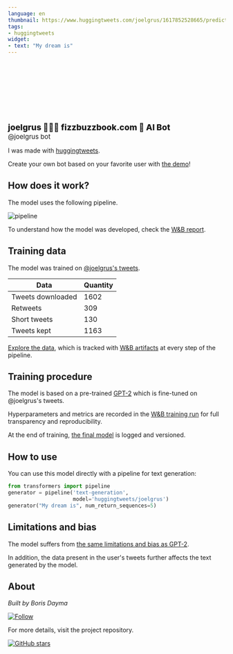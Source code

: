 ```yaml
---
language: en
thumbnail: https://www.huggingtweets.com/joelgrus/1617852528665/predictions.png
tags:
- huggingtweets
widget:
- text: "My dream is"
---
```


<div>
<div style="width: 132px; height:132px; border-radius: 50%; background-size: cover; background-image: url('https://pbs.twimg.com/profile_images/1340462484679839744/bjHci52R_400x400.jpg')">
</div>
<div style="margin-top: 8px; font-size: 19px; font-weight: 800">joelgrus 🍺🐝📕 fizzbuzzbook.com 🤖 AI Bot </div>
<div style="font-size: 15px">@joelgrus bot</div>
</div>

I was made with [huggingtweets](https://github.com/borisdayma/huggingtweets).

Create your own bot based on your favorite user with [the demo](https://colab.research.google.com/github/borisdayma/huggingtweets/blob/master/huggingtweets-demo.ipynb)!

## How does it work?

The model uses the following pipeline.

![pipeline](https://github.com/borisdayma/huggingtweets/blob/master/img/pipeline.png?raw=true)

To understand how the model was developed, check the [W&B report](https://wandb.ai/wandb/huggingtweets/reports/HuggingTweets-Train-a-Model-to-Generate-Tweets--VmlldzoxMTY5MjI).

## Training data

The model was trained on [@joelgrus's tweets](https://twitter.com/joelgrus).

| Data | Quantity |
| --- | --- |
| Tweets downloaded | 1602 |
| Retweets | 309 |
| Short tweets | 130 |
| Tweets kept | 1163 |

[Explore the data](https://wandb.ai/wandb/huggingtweets/runs/2lbfn0lm/artifacts), which is tracked with [W&B artifacts](https://docs.wandb.com/artifacts) at every step of the pipeline.

## Training procedure

The model is based on a pre-trained [GPT-2](https://huggingface.co/gpt2) which is fine-tuned on @joelgrus's tweets.

Hyperparameters and metrics are recorded in the [W&B training run](https://wandb.ai/wandb/huggingtweets/runs/dvtcjwpp) for full transparency and reproducibility.

At the end of training, [the final model](https://wandb.ai/wandb/huggingtweets/runs/dvtcjwpp/artifacts) is logged and versioned.

## How to use

You can use this model directly with a pipeline for text generation:

```python
from transformers import pipeline
generator = pipeline('text-generation',
                     model='huggingtweets/joelgrus')
generator("My dream is", num_return_sequences=5)
```

## Limitations and bias

The model suffers from [the same limitations and bias as GPT-2](https://huggingface.co/gpt2#limitations-and-bias).

In addition, the data present in the user's tweets further affects the text generated by the model.

## About

*Built by Boris Dayma*

[![Follow](https://img.shields.io/twitter/follow/borisdayma?style=social)](https://twitter.com/intent/follow?screen_name=borisdayma)

For more details, visit the project repository.

[![GitHub stars](https://img.shields.io/github/stars/borisdayma/huggingtweets?style=social)](https://github.com/borisdayma/huggingtweets)
